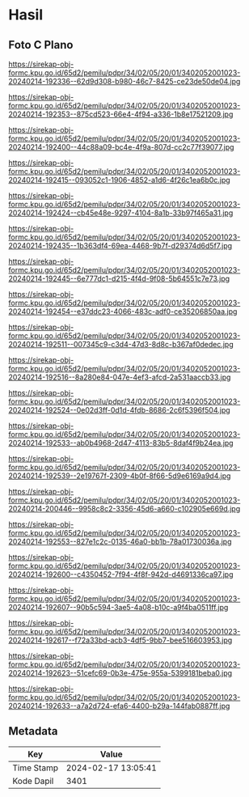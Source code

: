 # Hasil

## Foto C Plano

https://sirekap-obj-formc.kpu.go.id/65d2/pemilu/pdpr/34/02/05/20/01/3402052001023-20240214-192336--62d9d308-b980-46c7-8425-ce23de50de04.jpg

https://sirekap-obj-formc.kpu.go.id/65d2/pemilu/pdpr/34/02/05/20/01/3402052001023-20240214-192353--875cd523-66e4-4f94-a336-1b8e17521209.jpg

https://sirekap-obj-formc.kpu.go.id/65d2/pemilu/pdpr/34/02/05/20/01/3402052001023-20240214-192400--44c88a09-bc4e-4f9a-807d-cc2c77f39077.jpg

https://sirekap-obj-formc.kpu.go.id/65d2/pemilu/pdpr/34/02/05/20/01/3402052001023-20240214-192415--093052c1-1906-4852-a1d6-4f26c1ea6b0c.jpg

https://sirekap-obj-formc.kpu.go.id/65d2/pemilu/pdpr/34/02/05/20/01/3402052001023-20240214-192424--cb45e48e-9297-4104-8a1b-33b97f465a31.jpg

https://sirekap-obj-formc.kpu.go.id/65d2/pemilu/pdpr/34/02/05/20/01/3402052001023-20240214-192435--1b363df4-69ea-4468-9b7f-d29374d6d5f7.jpg

https://sirekap-obj-formc.kpu.go.id/65d2/pemilu/pdpr/34/02/05/20/01/3402052001023-20240214-192445--6e777dc1-d215-4f4d-9f08-5b64551c7e73.jpg

https://sirekap-obj-formc.kpu.go.id/65d2/pemilu/pdpr/34/02/05/20/01/3402052001023-20240214-192454--e37ddc23-4066-483c-adf0-ce35206850aa.jpg

https://sirekap-obj-formc.kpu.go.id/65d2/pemilu/pdpr/34/02/05/20/01/3402052001023-20240214-192511--007345c9-c3d4-47d3-8d8c-b367af0dedec.jpg

https://sirekap-obj-formc.kpu.go.id/65d2/pemilu/pdpr/34/02/05/20/01/3402052001023-20240214-192516--8a280e84-047e-4ef3-afcd-2a531aaccb33.jpg

https://sirekap-obj-formc.kpu.go.id/65d2/pemilu/pdpr/34/02/05/20/01/3402052001023-20240214-192524--0e02d3ff-0d1d-4fdb-8686-2c6f5396f504.jpg

https://sirekap-obj-formc.kpu.go.id/65d2/pemilu/pdpr/34/02/05/20/01/3402052001023-20240214-192533--ab0b4968-2d47-4113-83b5-8daf4f9b24ea.jpg

https://sirekap-obj-formc.kpu.go.id/65d2/pemilu/pdpr/34/02/05/20/01/3402052001023-20240214-192539--2e19767f-2309-4b0f-8f66-5d9e6169a9d4.jpg

https://sirekap-obj-formc.kpu.go.id/65d2/pemilu/pdpr/34/02/05/20/01/3402052001023-20240214-200446--9958c8c2-3356-45d6-a660-c102905e669d.jpg

https://sirekap-obj-formc.kpu.go.id/65d2/pemilu/pdpr/34/02/05/20/01/3402052001023-20240214-192553--827e1c2c-0135-46a0-bb1b-78a01730036a.jpg

https://sirekap-obj-formc.kpu.go.id/65d2/pemilu/pdpr/34/02/05/20/01/3402052001023-20240214-192600--c4350452-7f94-4f8f-942d-d4691336ca97.jpg

https://sirekap-obj-formc.kpu.go.id/65d2/pemilu/pdpr/34/02/05/20/01/3402052001023-20240214-192607--90b5c594-3ae5-4a08-b10c-a9f4ba0511ff.jpg

https://sirekap-obj-formc.kpu.go.id/65d2/pemilu/pdpr/34/02/05/20/01/3402052001023-20240214-192617--f72a33bd-acb3-4df5-9bb7-bee516603953.jpg

https://sirekap-obj-formc.kpu.go.id/65d2/pemilu/pdpr/34/02/05/20/01/3402052001023-20240214-192623--51cefc69-0b3e-475e-955a-5399181beba0.jpg

https://sirekap-obj-formc.kpu.go.id/65d2/pemilu/pdpr/34/02/05/20/01/3402052001023-20240214-192633--a7a2d724-efa6-4400-b29a-144fab0887ff.jpg


## Metadata

| Key        | Value               |
| ---------- | ------------------- |
| Time Stamp | 2024-02-17 13:05:41 |
| Kode Dapil | 3401                |



